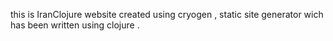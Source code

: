 this is IranClojure website created using cryogen , static site generator wich has been written using clojure .
